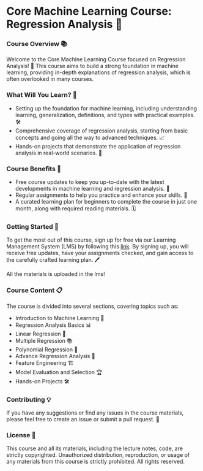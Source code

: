 # Core Machine Learning Course: Regression Analysis 🤖

### Course Overview 📚

Welcome to the Core Machine Learning Course focused on Regression Analysis! 🎉 This course aims to build a strong foundation in machine learning, providing in-depth explanations of regression analysis, which is often overlooked in many courses.

### What Will You Learn? 🧠

* Setting up the foundation for machine learning, including understanding learning, generalization, definitions, and types with practical examples. 🛠️
* Comprehensive coverage of regression analysis, starting from basic concepts and going all the way to advanced techniques. 📈
* Hands-on projects that demonstrate the application of regression analysis in real-world scenarios. 💼

### Course Benefits 🎁

* Free course updates to keep you up-to-date with the latest developments in machine learning and regression analysis. 🔄
* Regular assignments to help you practice and enhance your skills. 📝
* A curated learning plan for beginners to complete the course in just one month, along with required reading materials. 🗓️

### Getting Started 🚀
To get the most out of this course, sign up for free via our Learning Management System (LMS) by following this [link](https://lms.antern.co/courses/core-machine-learning-regression-analysis). By signing up, you will receive free updates, have your assignments checked, and gain access to the carefully crafted learning plan. 🖊️  

All the materials is uploaded in the lms! 

### Course Content 📋

The course is divided into several sections, covering topics such as:

* Introduction to Machine Learning 🌟
* Regression Analysis Basics 📊
* Linear Regression 🔢
* Multiple Regression 📚
* Polynomial Regression 🧮
* Advance Regression Analysis 📏
* Feature Engineering 🏗️
* Model Evaluation and Selection 🏆
* Hands-on Projects 🛠️

### Contributing 💡

If you have any suggestions or find any issues in the course materials, please feel free to create an issue or submit a pull request. 🙌

### License 📄

This course and all its materials, including the lecture notes, code, are strictly copyrighted. Unauthorized distribution, reproduction, or usage of any materials from this course is strictly prohibited. All rights reserved.
